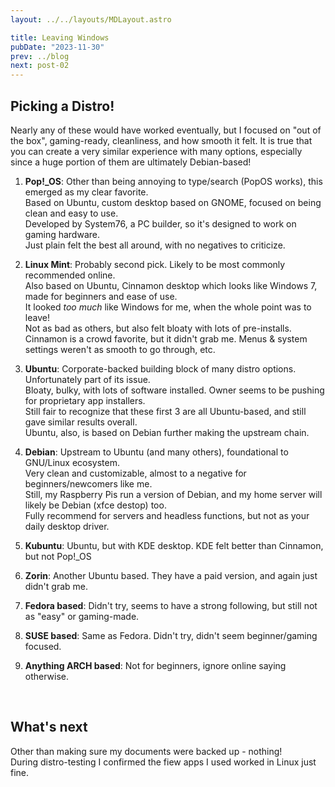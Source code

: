 ```yaml
---
layout: ../../layouts/MDLayout.astro

title: Leaving Windows
pubDate: "2023-11-30"
prev: ../blog
next: post-02
---
```



## Picking a Distro!
Nearly any of these would have worked eventually, but I focused on "out of the box", gaming-ready, cleanliness, and how smooth it felt. It is true that you can create a very similar experience with many options, especially since a huge portion of them are ultimately Debian-based!

1. **Pop!_OS**: Other than being annoying to type/search (PopOS works), this emerged as my clear favorite.<br>Based on Ubuntu, custom desktop based on GNOME, focused on being clean and easy to use.<br>Developed by System76, a PC builder, so it's designed to work on gaming hardware.<br>Just plain felt the best all around, with no negatives to criticize.

2. **Linux Mint**: Probably second pick. Likely to be most commonly recommended online.<br>Also based on Ubuntu, Cinnamon desktop which looks like Windows 7, made for beginners and ease of use.<br>It looked _too much_ like Windows for me, when the whole point was to leave!<br>Not as bad as others, but also felt bloaty with lots of pre-installs.<br>Cinnamon is a crowd favorite, but it didn't grab me. Menus & system settings weren't as smooth to go through, etc.

3. **Ubuntu**: Corporate-backed building block of many distro options. Unfortunately part of its issue.<br>Bloaty, bulky, with lots of software installed. Owner seems to be pushing for proprietary app installers.<br>Still fair to recognize that these first 3 are all Ubuntu-based, and still gave similar results overall.<br>Ubuntu, also, is based on Debian further making the upstream chain.

4. **Debian**: Upstream to Ubuntu (and many others), foundational to GNU/Linux ecosystem.<br>Very clean and customizable, almost to a negative for beginners/newcomers like me.<br>Still, my Raspberry Pis run a version of Debian, and my home server will likely be Debian (xfce destop) too.<br>Fully recommend for servers and headless functions, but not as your daily desktop driver.

5. **Kubuntu**: Ubuntu, but with KDE desktop. KDE felt better than Cinnamon, but not Pop!_OS
6. **Zorin**: Another Ubuntu based. They have a paid version, and again just didn't grab me.
7. **Fedora based**: Didn't try, seems to have a strong following, but still not as "easy" or gaming-made.
8. **SUSE based**: Same as Fedora. Didn't try, didn't seem beginner/gaming focused.
9. **Anything ARCH based**: Not for beginners, ignore online saying otherwise.

<br>

## What's next

Other than making sure my documents were backed up - nothing!<br>
During distro-testing I confirmed the fiew apps I used worked in Linux just fine.

